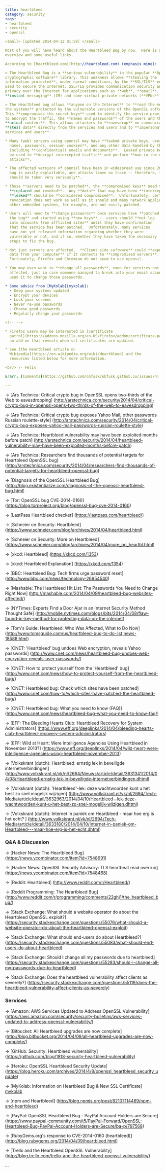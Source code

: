 ```yaml
---
title: heartbleed
category: security
tags:
- heartbleed
- security
- openssl

<small> [updated 2014-04-12 01:59] </small>

Most of you will have heard about the Heartbleed Bug by now.  Here is a quick
overview and some useful links.

According to [heartbleed.com](http://heartbleed.com) (emphasis mine):

> The Heartbleed Bug is a **serious vulnerability** in the popular **OpenSSL
cryptographic software** library. This weakness allows **stealing the
information protected**, under normal conditions, by the **SSL/TLS** encryption
used to secure the Internet. SSL/TLS provides communication security and
privacy over the Internet for applications such as **web**, **email**,
**instant messaging** (IM) and some virtual private networks (**VPNs**).

> The Heartbleed bug allows **anyone on the Internet** to **read the memory of
the systems** protected by the vulnerable versions of the OpenSSL software.
This **compromises the secret keys** used to identify the service providers and
to encrypt the traffic, the **names and passwords** of the users and the
**actual content**. This allows attackers to **eavesdrop** on communications,
**steal data** directly from the services and users and to **impersonate
services and users**.

* Many (web) servers using openssl may have **leaked private keys, user
  names, passwords, session cookies**, and any other data handled by the server
  including **(confidential) emails and documents**.  Leaked private keys can
  be used to **decrypt intercepted traffic** and perform **man-in-the-middle
  attacks**.

* The affected versions of openssl have been in widespread use since 2012, the
  bug is easily exploitable, and attacks leave no trace -- therefore, **it
  should be taken very seriously**.

* Those **servers need to be patched**, the **compromised keys** need to be
  **replaced and revoked**.  Any **data** that may have been **intercepted** or
  **leaked** should be **considered compromised**.  Unfortunately, certificate
  revocation does not work as well as it should and many network appliances and
  other embedded systems, for example, are not easily patched.

* Users will need to **change passwords** once services have **patched
  the bug** and started using **new keys** -- users should **not log
  into accounts from afflicted sites** until they have confirmation
  that the service has been patched.  Unfortunately, many services
  have not yet released information regarding whether they were
  vulnerable or not, and if so, whether they have taken the necessary
  steps to fix the bug.

* Not just servers are affected.  **Client side software** could **expose
  data from your computer** if it connects to **compromised servers**.
  Fortunately, Firefox and Chromium do not seem to use openssl.

* You may even want to **change all passwords**, even for services not
  affected, just in case someone managed to break into your email account and
  used it to change those passwords.

* Some advice from [MyKolab][mykolab]:
  - Keep your systems updated
  - Encrypt your devices
  - Lock your screens
  - Never re-use passwords
  - Choose good passwords
  - Regularly change your passwords

<!-- -->

* Firefox users may be interested in [certificate
  patrol](https://addons.mozilla.org/en-US/firefox/addon/certificate-patrol),
  an add-on that reveals when ssl certificates are updated.

* See [the Heartbleed article on
  Wikipedia](https://en.wikipedia.org/wiki/Heartbleed) and the
  resources listed below for more information.

<br/> \- Felix

&rarr; [Comments](https://github.com/obfusk/obfusk.github.io/issues/4)

---
```


&rarr; [Ars Technica: Critical crypto bug in OpenSSL opens two-thirds of the Web to eavesdropping]
  (http://arstechnica.com/security/2014/04/critical-crypto-bug-in-openssl-opens-two-thirds-of-the-web-to-eavesdropping)

&rarr; [Ars Technica: Critical crypto bug exposes Yahoo Mail, other passwords Russian roulette-style]
  (http://arstechnica.com/security/2014/04/critical-crypto-bug-exposes-yahoo-mail-passwords-russian-roulette-style)

&rarr; [Ars Technica: Heartbleed vulnerability may have been exploited months before patch]
  (http://arstechnica.com/security/2014/04/heartbleed-vulnerability-may-have-been-exploited-months-before-patch)

&rarr; [Ars Technica: Researchers find thousands of potential targets for Heartbleed OpenSSL bug]
  (http://arstechnica.com/security/2014/04/researchers-find-thousands-of-potential-targets-for-heartbleed-openssl-bug)


&rarr; [Diagnosis of the OpenSSL Heartbleed Bug]
  (http://blog.existentialize.com/diagnosis-of-the-openssl-heartbleed-bug.html)

&rarr; [Tor: OpenSSL bug CVE-2014-0160]
  (https://blog.torproject.org/blog/openssl-bug-cve-2014-0160)

&rarr; [LastPass Heartbleed checker]
  (https://lastpass.com/heartbleed/)


&rarr; [Schneier on Security: Heartbleed]
  (https://www.schneier.com/blog/archives/2014/04/heartbleed.html)

&rarr; [Schneier on Security: More on Heartbleed]
  (https://www.schneier.com/blog/archives/2014/04/more_on_heartbl.html)


&rarr; [xkcd: Heartbleed]
  (https://xkcd.com/1353)

&rarr; [xkcd: Heartbleed Explanation]
  (https://xkcd.com/1354)


&rarr; [BBC: Heartbleed Bug: Tech firms urge password reset]
  (http://www.bbc.com/news/technology-26954540)

&rarr; [Mashable: The Heartbleed Hit List: The Passwords You Need to Change Right Now]
  (http://mashable.com/2014/04/09/heartbleed-bug-websites-affected/)

&rarr; [NYTimes: Experts Find a Door Ajar in an Internet Security Method Thought Safe]
  (http://mobile.nytimes.com/blogs/bits/2014/04/08/flaw-found-in-key-method-for-protecting-data-on-the-internet)

&rarr; [Tom's Guide: Heartbleed: Who Was Affected, What to Do Now]
  (http://www.tomsguide.com/us/heartbleed-bug-to-do-list,news-18588.html)


&rarr; [CNET: 'Heartbleed' bug undoes Web encryption, reveals Yahoo passwords]
  (http://www.cnet.com/news/heartbleed-bug-undoes-web-encryption-reveals-user-passwords/)

&rarr; [CNET: How to protect yourself from the 'Heartbleed' bug]
  (http://www.cnet.com/news/how-to-protect-yourself-from-the-heartbleed-bug/)

&rarr; [CNET: Heartbleed bug: Check which sites have been patched]
  (http://www.cnet.com/how-to/which-sites-have-patched-the-heartbleed-bug/)

&rarr; [CNET: Heartbleed bug: What you need to know (FAQ)]
  (http://www.cnet.com/news/heartbleed-bug-what-you-need-to-know-faq/)


&rarr; [EFF: The Bleeding Hearts Club: Heartbleed Recovery for System Administrators]
  (https://www.eff.org/deeplinks/2014/04/bleeding-hearts-club-heartbleed-recovery-system-administrators)

&rarr; [EFF: Wild at Heart: Were Intelligence Agencies Using Heartbleed in November 2013?]
  (https://www.eff.org/deeplinks/2014/04/wild-heart-were-intelligence-agencies-using-heartbleed-november-2013)


&rarr; [Volkskrant (dutch): Heartbleed: ernstig lek in beveiligde internetverbindingen]
  (http://www.volkskrant.nl/vk/nl/2664/Nieuws/article/detail/3631341/2014/04/08/Heartbleed-ernstig-lek-in-beveiligde-internetverbindingen.dhtml)

&rarr; [Volkskrant (dutch): 'Heartbleed'-lek: deze wachtwoorden kunt u het best zo snel mogelijk wijzigen]
  (http://www.volkskrant.nl/vk/nl/2694/Tech-Media/article/detail/3632963/2014/04/10/Heartbleed--lek-deze-wachtwoorden-kunt-u-het-best-zo-snel-mogelijk-wijzigen.dhtml)

&rarr; [Volkskrant (dutch): Internet in paniek om Heartbleed - maar hoe erg is het echt? ]
  (http://www.volkskrant.nl/vk/nl/2694/Tech-Media/article/detail/3633180/2014/04/10/Internet-in-paniek-om-Heartbleed---maar-hoe-erg-is-het-echt.dhtml)


### Q&A & Discussion

&rarr; [Hacker News: The Heartbleed Bug]
  (https://news.ycombinator.com/item?id=7548991)

&rarr; [Hacker News: OpenSSL Security Advisory: TLS heartbeat read overrun]
  (https://news.ycombinator.com/item?id=7548468)


&rarr; [Reddit: Heartbleed]
  (http://www.reddit.com/r/Heartbleed/)

&rarr; [Reddit Programming: The Heartbleed Bug]
  (http://www.reddit.com/r/programming/comments/22ghj1/the_heartbleed_bug/)


&rarr; [Stack Exchange: What should a website operator do about the Heartbleed OpenSSL exploit?]
  (https://security.stackexchange.com/questions/55076/what-should-a-website-operator-do-about-the-heartbleed-openssl-exploit)

&rarr; [Stack Exchange: What should end-users do about Heartbleed?]
  (https://security.stackexchange.com/questions/55083/what-should-end-users-do-about-heartbleed)

&rarr; [Stack Exchange: Should I change all my passwords due to heartbleed]
  (https://security.stackexchange.com/questions/55283/should-i-change-all-my-passwords-due-to-heartbleed)

&rarr; [Stack Exchange: Does the heartbleed vulnerability affect clients as severely?]
  (https://security.stackexchange.com/questions/55119/does-the-heartbleed-vulnerability-affect-clients-as-severely)


### Services

&rarr; [Amazon: AWS Services Updated to Address OpenSSL Vulnerability]
  (https://aws.amazon.com/security/security-bulletins/aws-services-updated-to-address-openssl-vulnerability/)

&rarr; [Bitbucket: All Heartbleed upgrades are now complete]
  (http://blog.bitbucket.org/2014/04/09/all-heartbleed-upgrades-are-now-complete/)

&rarr; [GitHub: Security: Heartbleed vulnerability]
  (https://github.com/blog/1818-security-heartbleed-vulnerability)

&rarr; [Heroku: OpenSSL Heartbleed Security Update]
  (https://blog.heroku.com/archives/2014/4/8/openssl_heartbleed_security_update)

&rarr; [MyKolab: Information on Heartbleed Bug & New SSL Certificate]
  [mykolab]

&rarr; [npm and Heartbleed]
  (http://blog.npmjs.org/post/82107114489/npm-and-heartbleed)

&rarr; [PayPal: OpenSSL Heartbleed Bug - PayPal Account Holders are Secure]
  (https://www.paypal-community.com/t5/PayPal-Forward/OpenSSL-Heartbleed-Bug-PayPal-Account-Holders-are-Secure/ba-p/797568)

&rarr; [RubyGems.org's response to CVE-2014-0160 (heartbleed)]
  (http://blog.rubygems.org/2014/04/09/heartbleed.html)

&rarr; [Trello and the Heartbleed OpenSSL Vulnerability]
  (http://blog.trello.com/trello-and-the-heartbleed-openssl-vulnerability/)

...


[mykolab]: https://mykolab.com/news/2014/information-heartbleed-bug-new-ssl-certificate
